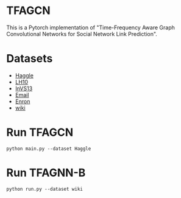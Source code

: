 # TFAGCN

This is a Pytorch implementation of "Time-Frequency Aware Graph Convolutional Networks for Social Network Link Prediction".

# Datasets 

- [Haggle](http://konect.cc/networks/contact/)
- [LH10](https://networkrepository.com/copresence-LH10.php)
- [InVS13](https://networkrepository.com/copresence-InVS13.php)
- [Email](http://snap.stanford.edu/data/email-Eu-core-temporal.html)
- [Enron](http://konect.cc/networks/enron/)
- [wiki](https://snap.stanford.edu/data/wiki-talk-temporal.html)

# Run TFAGCN

```
python main.py --dataset Haggle
```

# Run TFAGNN-B

```
python run.py --dataset wiki
```
